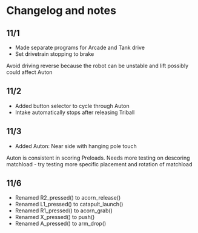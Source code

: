 # Changelog and notes
## 11/1
* Made separate programs for Arcade and Tank drive
* Set drivetrain stopping to brake

Avoid driving reverse because the robot can be unstable and lift possibly could affect Auton

## 11/2
* Added button selector to cycle through Auton
* Intake automatically stops after releasing Triball

## 11/3
* Added Auton: Near side with hanging pole touch

Auton is consistent in scoring Preloads. Needs more testing on descoring matchload - try testing more specific placement and rotation of matchload

## 11/6
* Renamed R2_pressed() to acorn_release()
* Renamed L1_pressed() to catapult_launch()
* Renamed R1_pressed() to acorn_grab()
* Renamed X_pressed() to push()
* Renamed A_pressed() to arm_drop()
